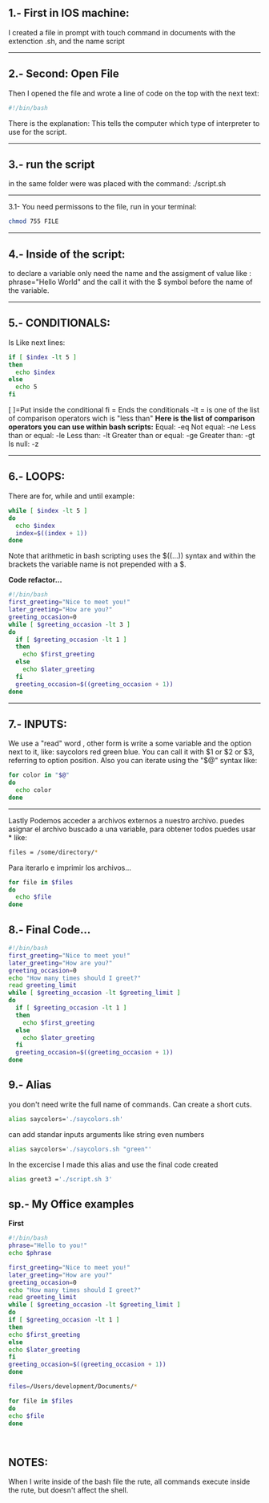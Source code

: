 1.- First in IOS machine: 
--
I created a file in prompt with touch command in documents with the extenction .sh, and the name script
___
2.- Second: Open File
--
Then I opened the file and wrote a line of code  on the top with the next text:

```sh
#!/bin/bash
```

There is the explanation: This tells the computer which type of interpreter to use for the script.
___
3.- run the script
--
 in the same folder were was placed with the command:  ./script.sh
___
3.1- You need permissons to the file, run in your terminal:
```sh
chmod 755 FILE
```
___
4.- Inside of the script: 
--
to declare a variable only need the name and the assigment of value like : phrase="Hello World" and the call it with the $ symbol before the name of the variable.
___
5.- CONDITIONALS:
--
Is  Like next lines: 
```sh
if [ $index -lt 5 ]
then
  echo $index
else
  echo 5
fi
```
[ ]=Put inside the conditional
fi = Ends the conditionals
-lt = is one of the list of comparison operators wich is "less than"
**Here is the list of comparison operators you can use within bash scripts:**
Equal: -eq
Not equal: -ne
Less than or equal: -le
Less than: -lt
Greater than or equal: -ge
Greater than: -gt
Is null: -z
___
 6.- LOOPS:
--
There are for, while and until
example:
```sh
while [ $index -lt 5 ]
do
  echo $index
  index=$((index + 1))
done
```
Note that arithmetic in bash scripting uses the $((...)) syntax and within the brackets the variable name is not prepended with a $.

**Code refactor...**
```sh
#!/bin/bash
first_greeting="Nice to meet you!"
later_greeting="How are you?"
greeting_occasion=0
while [ $greeting_occasion -lt 3 ]
do
  if [ $greeting_occasion -lt 1 ]
  then
    echo $first_greeting
  else
    echo $later_greeting
  fi
  greeting_occasion=$((greeting_occasion + 1))
done
```
___
7.- INPUTS:
--
 We use a "read" word , other form is write a some variable and the option next to it, like: saycolors red green blue.
You can call it with $1 or $2 or $3, referring to option position.
Also you can iterate using the "$@" syntax like:
```sh
for color in "$@"
do
  echo color
done
```
---
Lastly Podemos acceder a archivos externos a nuestro archivo.
puedes asignar el archivo buscado a una variable, para obtener todos puedes usar * like:
```sh
files = /some/directory/* 
````
Para iterarlo e imprimir los archivos...
```sh
for file in $files
do
  echo $file
done
```
8.- Final Code...
--
```sh
#!/bin/bash
first_greeting="Nice to meet you!"
later_greeting="How are you?"
greeting_occasion=0
echo "How many times should I greet?"
read greeting_limit
while [ $greeting_occasion -lt $greeting_limit ]
do
  if [ $greeting_occasion -lt 1 ]
  then
    echo $first_greeting
  else
    echo $later_greeting
  fi
  greeting_occasion=$((greeting_occasion + 1))
done
```
9.- Alias
--
you don't need write the full name of commands. Can create a short cuts.
```sh
alias saycolors='./saycolors.sh'
```
can add standar inputs arguments like string even numbers
```sh
alias saycolors='./saycolors.sh "green"'
```
In the excercise I made this alias and use the final code created
```sh
alias greet3 ='./script.sh 3'
```
sp.- My Office examples
--
**First**
```sh
#!/bin/bash
phrase="Hello to you!"
echo $phrase

first_greeting="Nice to meet you!"
later_greeting="How are you?"
greeting_occasion=0
echo "How many times should I greet?"
read greeting_limit
while [ $greeting_occasion -lt $greeting_limit ]
do
if [ $greeting_occasion -lt 1 ]
then
echo $first_greeting
else
echo $later_greeting
fi
greeting_occasion=$((greeting_occasion + 1))
done

files=/Users/development/Documents/*

for file in $files
do
echo $file
done
```
```sh

```
```sh

```
NOTES:
--
When I write inside of the bash file the rute, all commands execute inside the rute, but doesn't affect the shell.

